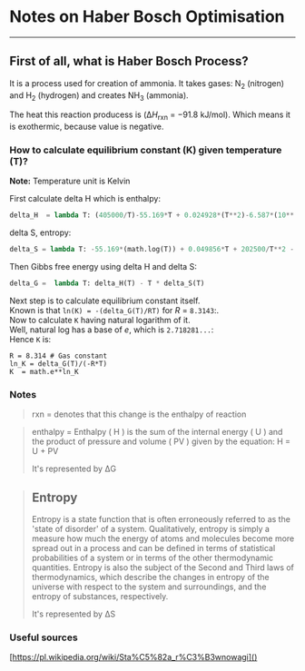 # Notes on Haber Bosch Optimisation
----------------

## First of all, what is Haber Bosch Process?

It is a process used for creation of ammonia. It takes gases: N<sub>2</sub> (nitrogen) and H<sub>2</sub> (hydrogen) and creates NH<sub>3</sub> (ammonia).

The heat this reaction producess is (Δ*H*<sub>rxn</sub> = −91.8 kJ/mol). Which means it is exothermic, because value is negative.

### How to calculate equilibrium constant (K) given temperature (T)?

**Note:** Temperature unit is Kelvin

First calculate delta H which is enthalpy:
```python
delta_H  = lambda T: (405000/T)-55.169*T + 0.024928*(T**2)-6.587*(10**(-7))*(T**3)-78988.22
```

delta S, entropy:
```python
delta_S = lambda T: -55.169*(math.log(T)) + 0.049856*T + 202500/T**2 - 9.88*10**(-7) * T**2 + 99.185
```

Then Gibbs free energy using delta H and delta S:
```python
delta_G =  lambda T: delta_H(T) - T * delta_S(T)
```

Next step is to calculate equilibrium constant itself.   
Known is that `ln(K) = -(delta_G(T)/RT)` for *R* = `8.3143`:.   
Now to calculate `K` having natural logarithm of it.  
Well, natural log has a base of *e*, which is `2.718281...`:   
Hence `K` is:  

```python3
R = 8.314 # Gas constant
ln_K = delta_G(T)/(-R*T)
K  = math.e**ln_K
```


### Notes

>
> rxn = denotes that this change is the enthalpy of reaction
>

>
> enthalpy = Enthalpy ( H ) is the sum of the internal energy ( U ) and the product of pressure and volume ( PV ) given by the equation:
> H = U + PV
>
> It's represented by ΔG


>
> ## Entropy
> Entropy is a state function that is often erroneously referred to as the 'state of disorder' of a system. Qualitatively, entropy is simply a measure how much the energy of atoms and molecules become more spread out in a process and can be defined in terms of statistical probabilities of a system or in terms of the other thermodynamic quantities. Entropy is also the subject of the Second and Third laws of thermodynamics, which describe the changes in entropy of the universe with respect to the system and surroundings, and the entropy of substances, respectively.
>
> It's represented by ΔS


### Useful sources

[https://pl.wikipedia.org/wiki/Sta%C5%82a_r%C3%B3wnowagi]()
